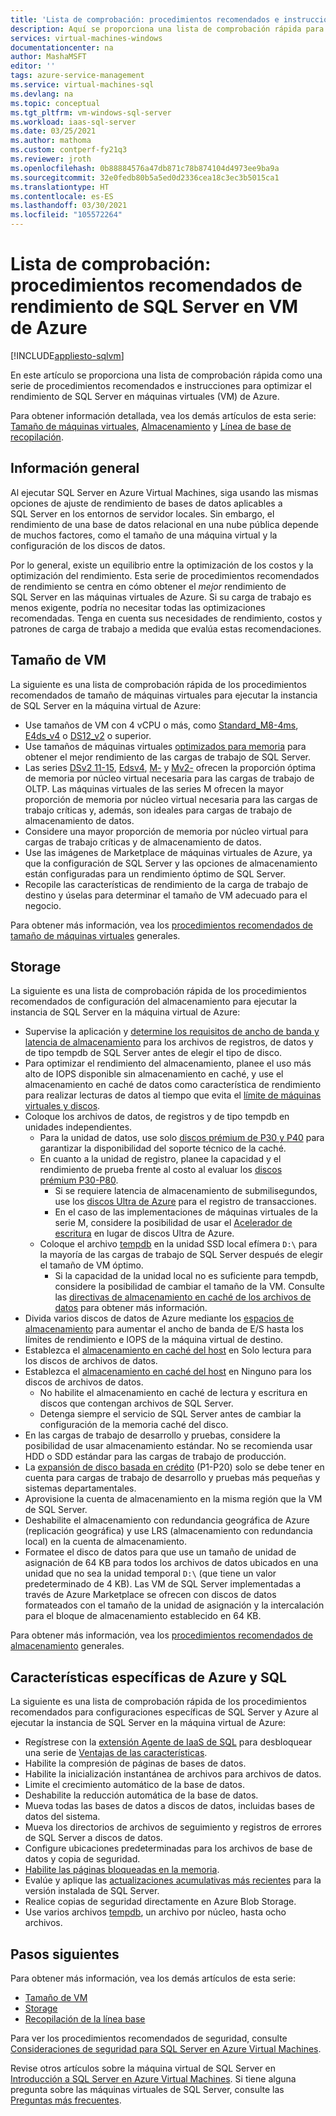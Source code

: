 ```yaml
---
title: 'Lista de comprobación: procedimientos recomendados e instrucciones de rendimiento'
description: Aquí se proporciona una lista de comprobación rápida para revisar los procedimientos recomendados y las instrucciones para optimizar el rendimiento de SQL Server en la máquina virtual (VM) de Azure.
services: virtual-machines-windows
documentationcenter: na
author: MashaMSFT
editor: ''
tags: azure-service-management
ms.service: virtual-machines-sql
ms.devlang: na
ms.topic: conceptual
ms.tgt_pltfrm: vm-windows-sql-server
ms.workload: iaas-sql-server
ms.date: 03/25/2021
ms.author: mathoma
ms.custom: contperf-fy21q3
ms.reviewer: jroth
ms.openlocfilehash: 0b88884576a47db871c78b874104d4973ee9ba9a
ms.sourcegitcommit: 32e0fedb80b5a5ed0d2336cea18c3ec3b5015ca1
ms.translationtype: HT
ms.contentlocale: es-ES
ms.lasthandoff: 03/30/2021
ms.locfileid: "105572264"
---
```

# <a name="checklist-performance-best-practices-for-sql-server-on-azure-vms"></a>Lista de comprobación: procedimientos recomendados de rendimiento de SQL Server en VM de Azure
[!INCLUDE[appliesto-sqlvm](../../includes/appliesto-sqlvm.md)]

En este artículo se proporciona una lista de comprobación rápida como una serie de procedimientos recomendados e instrucciones para optimizar el rendimiento de SQL Server en máquinas virtuales (VM) de Azure. 

Para obtener información detallada, vea los demás artículos de esta serie: [Tamaño de máquinas virtuales](performance-guidelines-best-practices-vm-size.md), [Almacenamiento](performance-guidelines-best-practices-storage.md) y [Línea de base de recopilación](performance-guidelines-best-practices-collect-baseline.md). 


## <a name="overview"></a>Información general

Al ejecutar SQL Server en Azure Virtual Machines, siga usando las mismas opciones de ajuste de rendimiento de bases de datos aplicables a SQL Server en los entornos de servidor locales. Sin embargo, el rendimiento de una base de datos relacional en una nube pública depende de muchos factores, como el tamaño de una máquina virtual y la configuración de los discos de datos.

Por lo general, existe un equilibrio entre la optimización de los costos y la optimización del rendimiento. Esta serie de procedimientos recomendados de rendimiento se centra en cómo obtener el *mejor* rendimiento de SQL Server en las máquinas virtuales de Azure. Si su carga de trabajo es menos exigente, podría no necesitar todas las optimizaciones recomendadas. Tenga en cuenta sus necesidades de rendimiento, costos y patrones de carga de trabajo a medida que evalúa estas recomendaciones.

## <a name="vm-size"></a>Tamaño de VM

La siguiente es una lista de comprobación rápida de los procedimientos recomendados de tamaño de máquinas virtuales para ejecutar la instancia de SQL Server en la máquina virtual de Azure: 

- Use tamaños de VM con 4 vCPU o más, como [Standard_M8-4ms](/../../virtual-machines/m-series), [E4ds_v4](../../../virtual-machines/edv4-edsv4-series.md#edv4-series) o [DS12_v2](../../../virtual-machines/dv2-dsv2-series-memory.md#dsv2-series-11-15) o superior. 
- Use tamaños de máquinas virtuales [optimizados para memoria](../../../virtual-machines/sizes-memory.md) para obtener el mejor rendimiento de las cargas de trabajo de SQL Server. 
- Las series [DSv2 11-15](../../../virtual-machines/dv2-dsv2-series-memory.md), [Edsv4](../../../virtual-machines/edv4-edsv4-series.md), [M-](../../../virtual-machines/m-series.md) y [Mv2-](../../../virtual-machines/mv2-series.md) ofrecen la proporción óptima de memoria por núcleo virtual necesaria para las cargas de trabajo de OLTP. Las máquinas virtuales de las series M ofrecen la mayor proporción de memoria por núcleo virtual necesaria para las cargas de trabajo críticas y, además, son ideales para cargas de trabajo de almacenamiento de datos. 
- Considere una mayor proporción de memoria por núcleo virtual para cargas de trabajo críticas y de almacenamiento de datos. 
- Use las imágenes de Marketplace de máquinas virtuales de Azure, ya que la configuración de SQL Server y las opciones de almacenamiento están configuradas para un rendimiento óptimo de SQL Server. 
- Recopile las características de rendimiento de la carga de trabajo de destino y úselas para determinar el tamaño de VM adecuado para el negocio.

Para obtener más información, vea los [procedimientos recomendados de tamaño de máquinas virtuales](performance-guidelines-best-practices-vm-size.md) generales. 

## <a name="storage"></a>Storage

La siguiente es una lista de comprobación rápida de los procedimientos recomendados de configuración del almacenamiento para ejecutar la instancia de SQL Server en la máquina virtual de Azure: 

- Supervise la aplicación y [determine los requisitos de ancho de banda y latencia de almacenamiento](../../../virtual-machines/premium-storage-performance.md#counters-to-measure-application-performance-requirements) para los archivos de registros, de datos y de tipo tempdb de SQL Server antes de elegir el tipo de disco. 
- Para optimizar el rendimiento del almacenamiento, planee el uso más alto de IOPS disponible sin almacenamiento en caché, y use el almacenamiento en caché de datos como característica de rendimiento para realizar lecturas de datos al tiempo que evita el [límite de máquinas virtuales y discos](../../../virtual-machines/premium-storage-performance.md#throttling).
- Coloque los archivos de datos, de registros y de tipo tempdb en unidades independientes.
    - Para la unidad de datos, use solo [discos prémium de P30 y P40](../../../virtual-machines/disks-types.md#premium-ssd) para garantizar la disponibilidad del soporte técnico de la caché.
    - En cuanto a la unidad de registro, planee la capacidad y el rendimiento de prueba frente al costo al evaluar los [discos prémium P30-P80](../../../virtual-machines/disks-types.md#premium-ssd).
      - Si se requiere latencia de almacenamiento de submilisegundos, use los [discos Ultra de Azure](../../../virtual-machines/disks-types.md#ultra-disk) para el registro de transacciones. 
      - En el caso de las implementaciones de máquinas virtuales de la serie M, considere la posibilidad de usar el [Acelerador de escritura](../../../virtual-machines/how-to-enable-write-accelerator.md) en lugar de discos Ultra de Azure.
    - Coloque el archivo [tempdb](/sql/relational-databases/databases/tempdb-database) en la unidad SSD local efímera `D:\` para la mayoría de las cargas de trabajo de SQL Server después de elegir el tamaño de VM óptimo. 
      - Si la capacidad de la unidad local no es suficiente para tempdb, considere la posibilidad de cambiar el tamaño de la VM. Consulte las [directivas de almacenamiento en caché de los archivos de datos](performance-guidelines-best-practices-storage.md#data-file-caching-policies) para obtener más información.
- Divida varios discos de datos de Azure mediante los [espacios de almacenamiento](/windows-server/storage/storage-spaces/overview) para aumentar el ancho de banda de E/S hasta los límites de rendimiento e IOPS de la máquina virtual de destino.
- Establezca el [almacenamiento en caché del host](../../../virtual-machines/disks-performance.md#virtual-machine-uncached-vs-cached-limits) en Solo lectura para los discos de archivos de datos.
- Establezca el [almacenamiento en caché del host](../../../virtual-machines/disks-performance.md#virtual-machine-uncached-vs-cached-limits) en Ninguno para los discos de archivos de datos.
    - No habilite el almacenamiento en caché de lectura y escritura en discos que contengan archivos de SQL Server. 
    - Detenga siempre el servicio de SQL Server antes de cambiar la configuración de la memoria caché del disco.
- En las cargas de trabajo de desarrollo y pruebas, considere la posibilidad de usar almacenamiento estándar. No se recomienda usar HDD o SDD estándar para las cargas de trabajo de producción.
- La [expansión de disco basada en crédito](../../../virtual-machines/disk-bursting.md#credit-based-bursting) (P1-P20) solo se debe tener en cuenta para cargas de trabajo de desarrollo y pruebas más pequeñas y sistemas departamentales.
- Aprovisione la cuenta de almacenamiento en la misma región que la VM de SQL Server. 
- Deshabilite el almacenamiento con redundancia geográfica de Azure (replicación geográfica) y use LRS (almacenamiento con redundancia local) en la cuenta de almacenamiento.
- Formatee el disco de datos para que use un tamaño de unidad de asignación de 64 KB para todos los archivos de datos ubicados en una unidad que no sea la unidad temporal `D:\` (que tiene un valor predeterminado de 4 KB). Las VM de SQL Server implementadas a través de Azure Marketplace se ofrecen con discos de datos formateados con el tamaño de la unidad de asignación y la intercalación para el bloque de almacenamiento establecido en 64 KB. 

Para obtener más información, vea los [procedimientos recomendados de almacenamiento](performance-guidelines-best-practices-storage.md) generales. 


## <a name="azure--sql-feature-specific"></a>Características específicas de Azure y SQL

La siguiente es una lista de comprobación rápida de los procedimientos recomendados para configuraciones específicas de SQL Server y Azure al ejecutar la instancia de SQL Server en la máquina virtual de Azure: 

- Regístrese con la [extensión Agente de IaaS de SQL](sql-agent-extension-manually-register-single-vm.md) para desbloquear una serie de [Ventajas de las características](sql-server-iaas-agent-extension-automate-management.md#feature-benefits). 
- Habilite la compresión de páginas de bases de datos.
- Habilite la inicialización instantánea de archivos para archivos de datos.
- Limite el crecimiento automático de la base de datos.
- Deshabilite la reducción automática de la base de datos.
- Mueva todas las bases de datos a discos de datos, incluidas bases de datos del sistema.
- Mueva los directorios de archivos de seguimiento y registros de errores de SQL Server a discos de datos.
- Configure ubicaciones predeterminadas para los archivos de base de datos y copia de seguridad.
- [Habilite las páginas bloqueadas en la memoria](/sql/database-engine/configure-windows/enable-the-lock-pages-in-memory-option-windows).
- Evalúe y aplique las [actualizaciones acumulativas más recientes](/sql/database-engine/install-windows/latest-updates-for-microsoft-sql-server) para la versión instalada de SQL Server.
- Realice copias de seguridad directamente en Azure Blob Storage.
- Use varios archivos [tempdb](/sql/relational-databases/databases/tempdb-database#optimizing-tempdb-performance-in-sql-server), un archivo por núcleo, hasta ocho archivos.



## <a name="next-steps"></a>Pasos siguientes

Para obtener más información, vea los demás artículos de esta serie:
- [Tamaño de VM](performance-guidelines-best-practices-vm-size.md)
- [Storage](performance-guidelines-best-practices-storage.md)
- [Recopilación de la línea base](performance-guidelines-best-practices-collect-baseline.md)

Para ver los procedimientos recomendados de seguridad, consulte [Consideraciones de seguridad para SQL Server en Azure Virtual Machines](security-considerations-best-practices.md).

Revise otros artículos sobre la máquina virtual de SQL Server en [Introducción a SQL Server en Azure Virtual Machines](sql-server-on-azure-vm-iaas-what-is-overview.md). Si tiene alguna pregunta sobre las máquinas virtuales de SQL Server, consulte las [Preguntas más frecuentes](frequently-asked-questions-faq.md).

